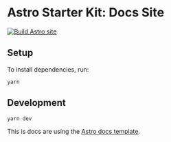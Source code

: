# Astro Starter Kit: Docs Site

[![Build Astro site](https://github.com/advanced-astro/astro-docs-template/actions/workflows/test.yml/badge.svg)](https://github.com/advanced-astro/astro-docs-template/actions/workflows/test.yml)

## Setup

To install dependencies, run:

```
yarn
```

## Development

```
yarn dev
```

This is docs are using the [Astro docs template](https://github.com/advanced-astro/astro-docs-template).
